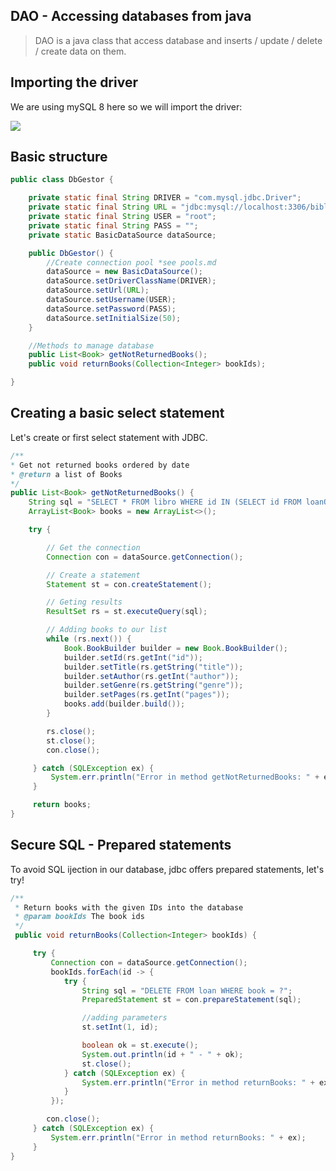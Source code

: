 ## DAO - Accessing databases from java

> DAO is a java class that access database and inserts / update / delete / create data on them. 



## Importing the driver

We are using mySQL 8 here so we will import the driver:

![](C:\Users\aketz\AppData\Roaming\marktext\images\2022-02-04-07-53-53-image.png) 

## Basic structure

```java
public class DbGestor {

    private static final String DRIVER = "com.mysql.jdbc.Driver";
    private static final String URL = "jdbc:mysql://localhost:3306/biblioteca?zeroDateTimeBehavior=CONVERT_TO_NULL";
    private static final String USER = "root";
    private static final String PASS = "";
    private static BasicDataSource dataSource;

    public DbGestor() {
        //Create connection pool *see pools.md
        dataSource = new BasicDataSource();
        dataSource.setDriverClassName(DRIVER);
        dataSource.setUrl(URL);
        dataSource.setUsername(USER);
        dataSource.setPassword(PASS);
        dataSource.setInitialSize(50);
    }

    //Methods to manage database
    public List<Book> getNotReturnedBooks();
    public void returnBooks(Collection<Integer> bookIds);

}
```

## Creating a basic select statement

Let's create or first select statement  with JDBC.

```java
/**
* Get not returned books ordered by date
* @return a list of Books
*/
public List<Book> getNotReturnedBooks() {
    String sql = "SELECT * FROM libro WHERE id IN (SELECT id FROM loanORDER BY date)";
    ArrayList<Book> books = new ArrayList<>();

    try {

        // Get the connection
        Connection con = dataSource.getConnection();

        // Create a statement
        Statement st = con.createStatement();

        // Geting results
        ResultSet rs = st.executeQuery(sql);

        // Adding books to our list
        while (rs.next()) {
            Book.BookBuilder builder = new Book.BookBuilder();
            builder.setId(rs.getInt("id"));
            builder.setTitle(rs.getString("title"));
            builder.setAuthor(rs.getInt("author"));
            builder.setGenre(rs.getString("genre"));
            builder.setPages(rs.getInt("pages"));
            books.add(builder.build());
        }

        rs.close();
        st.close();
        con.close();

     } catch (SQLException ex) {
         System.err.println("Error in method getNotReturnedBooks: " + ex);
     }

     return books;
}
```

## Secure SQL - Prepared statements

To avoid SQL ijection in our database, jdbc offers prepared statements, let's try!

```java
/**
 * Return books with the given IDs into the database
 * @param bookIds The book ids
 */
 public void returnBooks(Collection<Integer> bookIds) {

     try {
         Connection con = dataSource.getConnection();
         bookIds.forEach(id -> {
            try {
                String sql = "DELETE FROM loan WHERE book = ?";
                PreparedStatement st = con.prepareStatement(sql);

                //adding parameters 
                st.setInt(1, id);

                boolean ok = st.execute();
                System.out.println(id + " - " + ok);
                st.close();
            } catch (SQLException ex) {
                System.err.println("Error in method returnBooks: " + ex);
            }
         });

        con.close();
     } catch (SQLException ex) {
         System.err.println("Error in method returnBooks: " + ex);
     }
}
```
